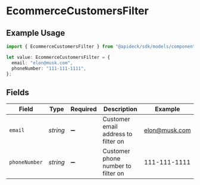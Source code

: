 # EcommerceCustomersFilter

## Example Usage

```typescript
import { EcommerceCustomersFilter } from "@apideck/sdk/models/components";

let value: EcommerceCustomersFilter = {
  email: "elon@musk.com",
  phoneNumber: "111-111-1111",
};
```

## Fields

| Field                               | Type                                | Required                            | Description                         | Example                             |
| ----------------------------------- | ----------------------------------- | ----------------------------------- | ----------------------------------- | ----------------------------------- |
| `email`                             | *string*                            | :heavy_minus_sign:                  | Customer email address to filter on | elon@musk.com                       |
| `phoneNumber`                       | *string*                            | :heavy_minus_sign:                  | Customer phone number to filter on  | 111-111-1111                        |